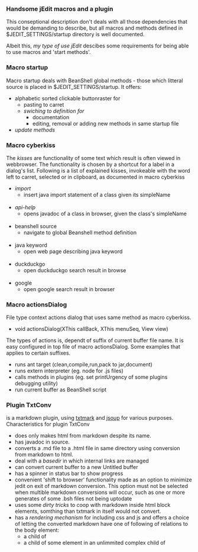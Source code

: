 ### Handsome jEdit macros and a plugin
This conseptional description don't deals with all those dependencies that would be demanding to describe, but all macros and methods defined in $JEDIT_SETTINGS/startup directory is well documented.
 
Albeit this, _my type of use jEdit_ descibes some requirements for being able to use macros and 'start methods'.

### Macro startup
Macro startup deals with BeanShell global methods - those which litteral source is placed in $JEDIT\_SETTINGS/startup. It offers:

- alphabetic sorted clickable buttonraster for
	- pasting to carret
	- _swiching to definition for_
		- documentation
		- editing, removal or adding new methods in same startup file
- _update methods_

### Macro cyberkiss
The _kisses_ are functionality of some text which result is often viewed in webbrowser. The functionality is chosen by a shortcut for a label in a dialog's list. Following is a list of explained kisses, invokeable with the word left to carret, selected or in clipboard, as documented in macro cyberkiss

- _import_
	- insert java import statement of a class given its simpleName
<br><br>
- _api-help_
	- opens javadoc of a class in browser, given the class's simpleName 
<br><br>	
- beanshell source
	- navigate to global Beanshell method definition
<br><br>
- java keyword
	- open web page describing java keyword
<br><br>
- duckduckgo
	- open duckduckgo search result in browse
<br><br>
- google
	- open google search result in browser

### Macro actionsDialog
File type context actions dialog that uses same method as macro cyberkiss.

- void actionsDialog(XThis callBack, XThis menuSeq, View view) 

The types of actions is, dependt of suffix of current buffer file name. It is easy configured in top file of macro actionsDialog. Some examples that applies to certain suffixes.

- runs ant target (clean,compile,run,pack to jar,document)
- runs extern interpreter (eg. node for .js files)
- calls methods in plugins (eg. set printUrgency of some plugins debugging utility)
- run current buffer as BeanShell script

### Plugin TxtConv
is a markdown plugin, using [txtmark](https://github.com/rjeschke/txtmark) and [jsoup](https://jsoup.org/) for various purposes. Characteristics for plugin TxtConv

- does only makes html from markdown despite its name.
- has javadoc in source.
- converts a .md file to a .html file in same directory using conversion from markdown to html.
- deal with a _basedir_ in which internal links are managed 
- can convert current buffer to a new Untitled buffer
- has a spinner in status bar to show progress
- convenient 'shift to browser' functionality made as an option to minimize jedit on exit of markdown conversion. This option must not be selected when multible markdown conversions will occur, such as one or more generates of some .bsh files not being uptodate 
- uses some _dirty tricks_ to coop with markdown inside html block elements, somthing than txtmark in itself would not convert.
- has a _rendering mechanism_ for including css and js and offers a choice of letting the converted markdown have one of following of relations to the body element:
	- a child of
	- a child of some element in an unlimmited complex child of

